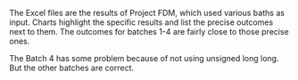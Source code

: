The Excel files are the results of Project FDM, which used various baths as input. Charts highlight the specific results and list the precise outcomes next to them. The outcomes for batches 1-4 are fairly close to those precise ones.

The Batch 4 has some problem because of not using unsigned long long. But the other batches are correct.